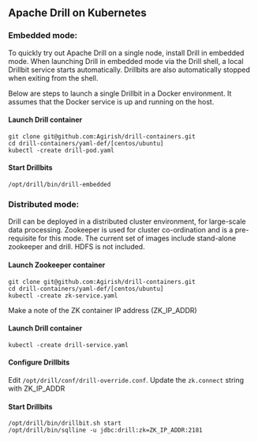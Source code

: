 ## Apache Drill on Kubernetes

### Embedded mode:

To quickly try out Apache Drill on a single node, install Drill in embedded mode. When launching Drill in embedded mode via the Drill shell, a local Drillbit service starts automatically. Drillbits are also automatically stopped when exiting from the shell. 

Below are steps to launch a single Drillbit in a Docker environment. It assumes that the Docker service is up and running on the host.

#### Launch Drill container 

```
git clone git@github.com:Agirish/drill-containers.git
cd drill-containers/yaml-def/[centos/ubuntu]
kubectl -create drill-pod.yaml
``` 

#### Start Drillbits 

```
/opt/drill/bin/drill-embedded
```
 

### Distributed mode:

Drill can be deployed in a distributed cluster environment, for large-scale data processing. Zookeeper is used for cluster co-ordination and is a pre-requisite for this mode. The current set of images include stand-alone zookeeper and drill. HDFS is not included.

#### Launch Zookeeper container 

```
git clone git@github.com:Agirish/drill-containers.git
cd drill-containers/yaml-def/[centos/ubuntu]
kubectl -create zk-service.yaml
```
Make a note of the ZK container IP address (ZK_IP_ADDR)
    
#### Launch Drill container 

```
kubectl -create drill-service.yaml
```

#### Configure Drillbits

Edit `/opt/drill/conf/drill-override.conf`. Update the `zk.connect` string with ZK_IP_ADDR 
    
#### Start Drillbits 

```
/opt/drill/bin/drillbit.sh start
/opt/drill/bin/sqlline -u jdbc:drill:zk=ZK_IP_ADDR:2181
```
